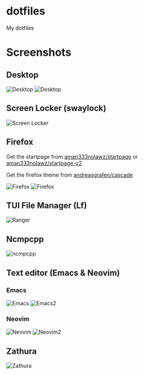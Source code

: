 # dotfiles

My dotfiles

# Screenshots

## Desktop

![Desktop](./screenshots/desktop.png "Desktop")
![Desktop](./screenshots/desktop2.png "Desktop")

## Screen Locker (swaylock)
![Screen Locker](./screenshots/screenlock.png "Screen Locker")

## Firefox

Get the startpage from [aman333nolawz/startpage](https://github.com/aman333nolawz/startpage) or [aman333nolawz/startpage-v2](https://github.com/aman333nolawz/startpage-v2)

Get the firefox theme from [andreasgrafen/cascade](https://github.com/andreasgrafen/cascade)

![Firefox](./screenshots/firefox.png "Firefox")
![Firefox](./screenshots/firefox2.png "Firefox")

## TUI File Manager (Lf)

![Ranger](./screenshots/lf.png "lf")

## Ncmpcpp

![ncmpcpp](./screenshots/ncmpcpp.png "ncmpcpp")

## Text editor (Emacs & Neovim)

### Emacs

![Emacs](./screenshots/emacs.png "Emacs")
![Emacs2](./screenshots/emacs2.png "Coding in emacs")

### Neovim

![Neovim](./screenshots/neovim.png "Neovim")
![Neovim2](./screenshots/neovim2.png "Neovim2")

## Zathura

![Zathura](./screenshots/zathura.png "Zathura")

